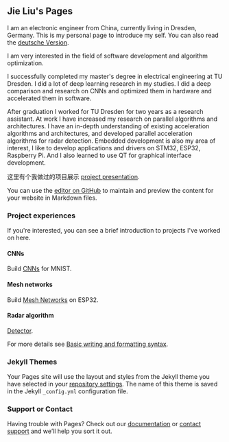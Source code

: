 ## Jie Liu's Pages

I am an electronic engineer from China, currently living in Dresden, Germany. This is my personal page to introduce my self. You can also read the [deutsche Version](https://kayala.GitHub.io/german/).

I am very interested in the field of software development and algorithm optimization.

I successfully completed my master's degree in electrical engineering at TU Dresden. I did a lot of deep learning research in my studies. I did a deep comparison and research on CNNs and optimized them in hardware and accelerated them in software.

After graduation I worked for TU Dresden for two years as a research assistant. At work I have increased my research on parallel algorithms and architectures. I have an in-depth understanding of existing acceleration algorithms and architectures, and developed parallel acceleration algorithms for radar detection.
Embedded development is also my area of interest, I like to develop applications and drivers on STM32, ESP32, Raspberry Pi. And I also learned to use QT for graphical interface development. 

这里有个我做过的项目展示 [project presentation](https://kayala.GitHub.io/project/).

You can use the [editor on GitHub](https://github.com/kayala/kayala.GitHub.io/edit/main/index.md) to maintain and preview the content for your website in Markdown files.

### Project experiences

If you're interested, you can see a brief introduction to projects I've worked on here.

#### CNNs

Build [CNNs](https://github.com/kayala/project/tree/main/CNNs) for MNIST.

#### Mesh networks 

Build [Mesh Networks](https://github.com/kayala/project/tree/main/mesh_network) on ESP32.

#### Radar algorithm

[Detector](https://github.com/kayala/project/tree/main/radar_cfar_algorithm).


For more details see [Basic writing and formatting syntax](https://docs.github.com/en/github/writing-on-github/getting-started-with-writing-and-formatting-on-github/basic-writing-and-formatting-syntax).

### Jekyll Themes

Your Pages site will use the layout and styles from the Jekyll theme you have selected in your [repository settings](https://github.com/kayala/kayala.GitHub.io/settings/pages). The name of this theme is saved in the Jekyll `_config.yml` configuration file.

### Support or Contact

Having trouble with Pages? Check out our [documentation](https://docs.github.com/categories/github-pages-basics/) or [contact support](https://support.github.com/contact) and we’ll help you sort it out.
